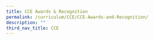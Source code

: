 ```yaml
---
title: CCE Awards & Recognition
permalink: /curriculum/CCE/CCE-Awards-and-Recognition/
description: ""
third_nav_title: CCE
---
```

